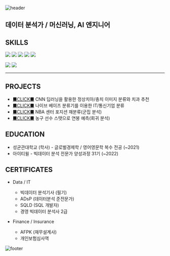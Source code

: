 ![header](https://capsule-render.vercel.app/api?type=waving&color=EDE574&height=150&section=header&text=정명찬%20Blake%20Jeong&fontColor=&fontSize=50)


데이터 분석가 / 머신러닝, AI 엔지니어 
--------------------------------------
 

## SKILLS

<img src="https://img.shields.io/badge/-Oracle SQL-orange"/> <img src="https://img.shields.io/badge/Python-3776AB?style=flat-square&logo=python&logoColor=white"/> <img src="https://img.shields.io/badge/R-276DC3?style=flat-square&logo=R&logoColor=white"/> <img src="https://img.shields.io/badge/Scikit_learn-F7931E?style=flat-square&logo=scikitlearn&logoColor=white"/> <img src="https://img.shields.io/badge/TensorFlow-FF6F00?style=flat-square&logo=TensorFlow&logoColor=white"/>

<img src="https://img.shields.io/badge/Excel-217346?style=flat-square&logo=Microsoft Excel&logoColor=white"/> <img src="https://img.shields.io/badge/PowerPoint-B7472A?style=flat-square&logo=Microsoft PowerPoint&logoColor=white"/>
****
## PROJECTS
* [■CLICK■](https://github.com/teeth-check/teeth-check) CNN 딥러닝을 활용한 정상치아/충치 이미지 분류와 치과 추천
* [■CLICK■](https://github.com/blakej2432/FirmClf) 나이브 베이즈 분류기를 이용한 IT/통신기업 분류
* [■CLICK■](https://github.com/blakej2432/PositionClf) NBA 센터 포지션 재분류(군집 분석)
* [■CLICK■](https://github.com/blakej2432/SalaryPredict) 농구 선수 스탯으로 연봉 예측(회귀 분석)

## EDUCATION

* 성균관대학교 (학사) - 글로벌경제학 / 영어영문학 복수 전공 (~2021)
* 아이티윌 - 빅데이터 분석 전문가 양성과정 31기 (~2022)

## CERTIFICATES

* Data / IT
  * 빅데이터 분석기사 (필기)
  * ADsP (데이터분석 준전문가)
  * SQLD (SQL 개발자)
  * 경영 빅데이터 분석사 2급

* Finance / Insurance
  * AFPK (재무설계사)
  * 개인보험심사역 

![footer](https://capsule-render.vercel.app/api?type=waving&color=EDE574&height=120&section=footer&text=&fontColor=&fontSize=50)
